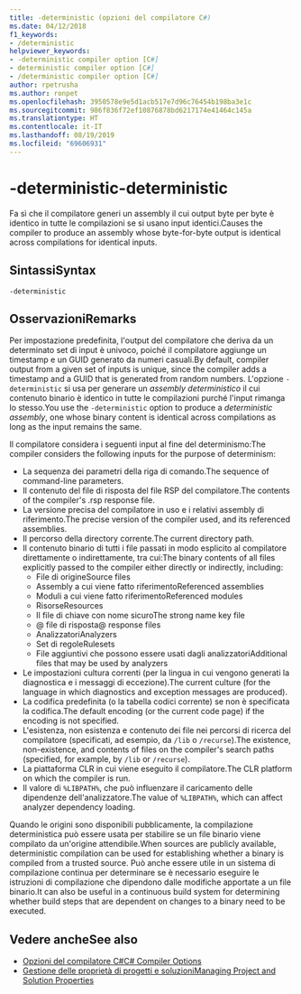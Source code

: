 ```yaml
---
title: -deterministic (opzioni del compilatore C#)
ms.date: 04/12/2018
f1_keywords:
- /deterministic
helpviewer_keywords:
- -deterministic compiler option [C#]
- deterministic compiler option [C#]
- /deterministic compiler option [C#]
author: rpetrusha
ms.author: ronpet
ms.openlocfilehash: 3950578e9e5d1acb517e7d96c76454b198ba3e1c
ms.sourcegitcommit: 986f836f72ef10876878bd6217174e41464c145a
ms.translationtype: HT
ms.contentlocale: it-IT
ms.lasthandoff: 08/19/2019
ms.locfileid: "69606931"
---
```

# <a name="-deterministic"></a><span data-ttu-id="c69b5-102">-deterministic</span><span class="sxs-lookup"><span data-stu-id="c69b5-102">-deterministic</span></span>

<span data-ttu-id="c69b5-103">Fa sì che il compilatore generi un assembly il cui output byte per byte è identico in tutte le compilazioni se si usano input identici.</span><span class="sxs-lookup"><span data-stu-id="c69b5-103">Causes the compiler to produce an assembly whose byte-for-byte output is identical across compilations for identical inputs.</span></span>

## <a name="syntax"></a><span data-ttu-id="c69b5-104">Sintassi</span><span class="sxs-lookup"><span data-stu-id="c69b5-104">Syntax</span></span>

```
-deterministic
```

## <a name="remarks"></a><span data-ttu-id="c69b5-105">Osservazioni</span><span class="sxs-lookup"><span data-stu-id="c69b5-105">Remarks</span></span>

<span data-ttu-id="c69b5-106">Per impostazione predefinita, l'output del compilatore che deriva da un determinato set di input è univoco, poiché il compilatore aggiunge un timestamp e un GUID generato da numeri casuali.</span><span class="sxs-lookup"><span data-stu-id="c69b5-106">By default, compiler output from a given set of inputs is unique, since the compiler adds a timestamp and a GUID that is generated from random numbers.</span></span> <span data-ttu-id="c69b5-107">L'opzione `-deterministic` si usa per generare un *assembly deterministico* il cui contenuto binario è identico in tutte le compilazioni purché l'input rimanga lo stesso.</span><span class="sxs-lookup"><span data-stu-id="c69b5-107">You use the `-deterministic` option to produce a *deterministic assembly*, one whose binary content is identical across compilations as long as the input remains the same.</span></span>

<span data-ttu-id="c69b5-108">Il compilatore considera i seguenti input al fine del determinismo:</span><span class="sxs-lookup"><span data-stu-id="c69b5-108">The compiler considers the following inputs for the purpose of determinism:</span></span>

- <span data-ttu-id="c69b5-109">La sequenza dei parametri della riga di comando.</span><span class="sxs-lookup"><span data-stu-id="c69b5-109">The sequence of command-line parameters.</span></span>
- <span data-ttu-id="c69b5-110">Il contenuto del file di risposta del file RSP del compilatore.</span><span class="sxs-lookup"><span data-stu-id="c69b5-110">The contents of the compiler's .rsp response file.</span></span>
- <span data-ttu-id="c69b5-111">La versione precisa del compilatore in uso e i relativi assembly di riferimento.</span><span class="sxs-lookup"><span data-stu-id="c69b5-111">The precise version of the compiler used, and its referenced assemblies.</span></span>
- <span data-ttu-id="c69b5-112">Il percorso della directory corrente.</span><span class="sxs-lookup"><span data-stu-id="c69b5-112">The current directory path.</span></span>
- <span data-ttu-id="c69b5-113">Il contenuto binario di tutti i file passati in modo esplicito al compilatore direttamente o indirettamente, tra cui:</span><span class="sxs-lookup"><span data-stu-id="c69b5-113">The binary contents of all files explicitly passed to the compiler either directly or indirectly, including:</span></span>
  - <span data-ttu-id="c69b5-114">File di origine</span><span class="sxs-lookup"><span data-stu-id="c69b5-114">Source files</span></span>
  - <span data-ttu-id="c69b5-115">Assembly a cui viene fatto riferimento</span><span class="sxs-lookup"><span data-stu-id="c69b5-115">Referenced assemblies</span></span>
  - <span data-ttu-id="c69b5-116">Moduli a cui viene fatto riferimento</span><span class="sxs-lookup"><span data-stu-id="c69b5-116">Referenced modules</span></span>
  - <span data-ttu-id="c69b5-117">Risorse</span><span class="sxs-lookup"><span data-stu-id="c69b5-117">Resources</span></span>
  - <span data-ttu-id="c69b5-118">Il file di chiave con nome sicuro</span><span class="sxs-lookup"><span data-stu-id="c69b5-118">The strong name key file</span></span>
  - <span data-ttu-id="c69b5-119">@ file di risposta</span><span class="sxs-lookup"><span data-stu-id="c69b5-119">@ response files</span></span>
  - <span data-ttu-id="c69b5-120">Analizzatori</span><span class="sxs-lookup"><span data-stu-id="c69b5-120">Analyzers</span></span>
  - <span data-ttu-id="c69b5-121">Set di regole</span><span class="sxs-lookup"><span data-stu-id="c69b5-121">Rulesets</span></span>
  - <span data-ttu-id="c69b5-122">File aggiuntivi che possono essere usati dagli analizzatori</span><span class="sxs-lookup"><span data-stu-id="c69b5-122">Additional files that may be used by analyzers</span></span>
- <span data-ttu-id="c69b5-123">Le impostazioni cultura correnti (per la lingua in cui vengono generati la diagnostica e i messaggi di eccezione).</span><span class="sxs-lookup"><span data-stu-id="c69b5-123">The current culture (for the language in which diagnostics and exception messages are produced).</span></span>
- <span data-ttu-id="c69b5-124">La codifica predefinita (o la tabella codici corrente) se non è specificata la codifica.</span><span class="sxs-lookup"><span data-stu-id="c69b5-124">The default encoding (or the current code page) if the encoding is not specified.</span></span>
- <span data-ttu-id="c69b5-125">L'esistenza, non esistenza e contenuto dei file nei percorsi di ricerca del compilatore (specificati, ad esempio, da `/lib` o `/recurse`).</span><span class="sxs-lookup"><span data-stu-id="c69b5-125">The existence, non-existence, and contents of files on the compiler's search paths (specified, for example, by `/lib` or `/recurse`).</span></span>
- <span data-ttu-id="c69b5-126">La piattaforma CLR in cui viene eseguito il compilatore.</span><span class="sxs-lookup"><span data-stu-id="c69b5-126">The CLR platform on which the compiler is run.</span></span>
- <span data-ttu-id="c69b5-127">Il valore di `%LIBPATH%`, che può influenzare il caricamento delle dipendenze dell'analizzatore.</span><span class="sxs-lookup"><span data-stu-id="c69b5-127">The value of `%LIBPATH%`, which can affect analyzer dependency loading.</span></span>

<span data-ttu-id="c69b5-128">Quando le origini sono disponibili pubblicamente, la compilazione deterministica può essere usata per stabilire se un file binario viene compilato da un'origine attendibile.</span><span class="sxs-lookup"><span data-stu-id="c69b5-128">When sources are publicly available, deterministic compilation can be used for establishing whether a binary is compiled from a trusted source.</span></span> <span data-ttu-id="c69b5-129">Può anche essere utile in un sistema di compilazione continua per determinare se è necessario eseguire le istruzioni di compilazione che dipendono dalle modifiche apportate a un file binario.</span><span class="sxs-lookup"><span data-stu-id="c69b5-129">It can also be useful in a continuous build system for determining whether build steps that are dependent on changes to a binary need to be executed.</span></span>

## <a name="see-also"></a><span data-ttu-id="c69b5-130">Vedere anche</span><span class="sxs-lookup"><span data-stu-id="c69b5-130">See also</span></span>

- [<span data-ttu-id="c69b5-131">Opzioni del compilatore C#</span><span class="sxs-lookup"><span data-stu-id="c69b5-131">C# Compiler Options</span></span>](./index.md)
- [<span data-ttu-id="c69b5-132">Gestione delle proprietà di progetti e soluzioni</span><span class="sxs-lookup"><span data-stu-id="c69b5-132">Managing Project and Solution Properties</span></span>](/visualstudio/ide/managing-project-and-solution-properties)
